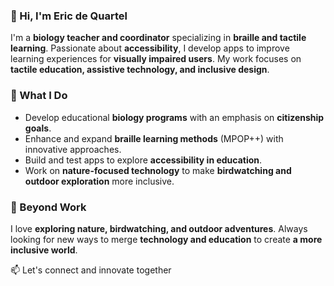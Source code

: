### 👋 Hi, I'm Eric de Quartel

I'm a **biology teacher and coordinator** specializing in **braille and tactile learning**. Passionate about **accessibility**, I develop apps to improve learning experiences for **visually impaired users**. My work focuses on **tactile education, assistive technology, and inclusive design**.

### 🔬 What I Do
- Develop educational **biology programs** with an emphasis on **citizenship goals**.
- Enhance and expand **braille learning methods** (MPOP++) with innovative approaches.
- Build and test apps to explore **accessibility in education**.
- Work on **nature-focused technology** to make **birdwatching and outdoor exploration** more inclusive.

### 🌿 Beyond Work
I love **exploring nature, birdwatching, and outdoor adventures**. Always looking for new ways to merge **technology and education** to create **a more inclusive world**.

📫 Let's connect and innovate together
